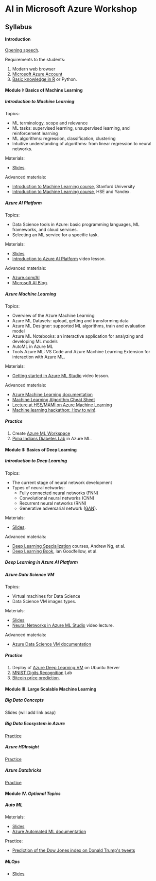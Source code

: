 
# AI in Microsoft Azure Workshop

## Syllabus

#### Introduction

[Opening speech](https://youtu.be/aew5exB5Xxg).

Requirements to the students:

1. Modern web browser
2. [Microsoft Azure Account](https://azure.microsoft.com/en-us/)
3. [Basic knowledge in R](https://codez0mb1e.github.io/StarRter/) or Python.

#### Module I: Basics of Machine Learning

##### Introduction to Machine Learning

Topics:

- ML terminology, scope and relevance
- ML tasks: supervised learning, unsupervised learning, and reinforcement learning
- ML algorithms: regression, classification, clustering
- Intuitive understanding of algorithms: from linear regression to neural networks.

Materials:

- [Slides](https://1drv.ms/p/s!Aq3CCEvm580vjLkCLr7vKvADYpWZgA?e=mKuzCn).

Advanced materials:

- [Introduction to Machine Learning course](https://coursera.org/learn/machine-learning), Stanford University
- [Introduction to Machine Learning course](https://coursera.org/learn/vvedenie-mashinnoe-obuchenie), HSE and Yandex.

##### Azure AI Platform

Topics:

- Data Science tools in Azure: basic programming languages, ML frameworks, and cloud services.
- Selecting an ML service for a specific task.

Materials:

- [Slides](https://1drv.ms/p/s!Aq3CCEvm580vjLkDGRcDRPR4GwXG-A?e=6jjCJw)
- [Introduction to Azure AI Platform](https://youtu.be/G-37PWkftGg) video lesson.

Advanced materials:

- [Azure.com/AI](https://www.azure.com/ai)
- [Microsoft AI Blog](https://blogs.microsoft.com/ai/).

##### Azure Machine Learning

Topics:

- Overview of the Azure Machine Learning
- Azure ML Datasets: upload, getting and transforming data
- Azure ML Designer: supported ML algorithms, train and evaluation model
- Azure ML Notebooks: an interactive application for analyzing and developing ML models
- AutoML in Azure ML
- Tools Azure ML: VS Code and Azure Machine Learning Extension for interaction with Azure ML.

Materials:

- [Getting started in Azure ML Studio](https://youtu.be/TXBV2Nnrpfc) video lesson.

Advanced materials:

- [Azure Machine Learning documentation](https://docs.microsoft.com/en-us/azure/machine-learning/)
- [Machine Learning Algorithm Cheat Sheet](https://docs.microsoft.com/en-us/azure/machine-learning/algorithm-cheat-sheet)
- [Lecture at HSE/MAMI on Azure Machine Learning](https://www.codeinstinct.pro/2015/10/azureml-lecture-at-hse.html)
- [Machine learning hackathon: How to win!](https://www.codeinstinct.pro/2015/11/azure-ml-hackathon.html).

##### Practice

1. Create [Azure ML Workspace](https://portal.azure.com/#create/Microsoft.MachineLearningServices)
1. [Pima Indians Diabetes Lab](pima-indians-diabetes/) in Azure ML.

#### Module II: Basics of Deep Learning

##### Introduction to Deep Learning

Topics:

- The current stage of neural network development
- Types of neural networks:
  - Fully connected neural networks (FNN)
  - Convolutional neural networks (CNN)
  - Recurrent neural networks (RNN)
  - Generative adversarial network ([GAN](https://github.com/codez0mb1e/evangelism/tree/master/AI-Workshop/samples/generative_models)).

Materials:

- [Slides](https://1drv.ms/p/s!Aq3CCEvm580vjLkEnIm-_G37lRIkZg?e=Jtcp8T).

Advanced materials:

- [Deep Learning Specialization](https://www.deeplearning.ai/deep-learning-specialization/) courses, Andrew Ng, et al.
- [Deep Learning Book](http://www.deeplearningbook.org/), Ian Goodfellow, et al.

##### Deep Learning in Azure AI Platform

##### Azure Data Science VM

Topics:

- Virtual machines for Data Science
- Data Science VM images types.

Materials:

- [Slides](https://1drv.ms/p/s!Aq3CCEvm580vjLkDGRcDRPR4GwXG-A?e=6jjCJw)
- [Neural Networks in Azure ML Studio](https://youtu.be/Pa5DmvvcwLI) video lecture.

Advanced materials:

- [Azure Data Science VM documentation](https://docs.microsoft.com/en-us/azure/machine-learning/data-science-virtual-machine/)

##### Practice

1. Deploy of [Azure Deep Learning VM](https://docs.microsoft.com/en-us/azure/machine-learning/data-science-virtual-machine/dsvm-ubuntu-intro) on Ubuntu Server
1. [MNIST Digits Recognition](mnist-digits-recognition/) Lab
1. [Bitcoin price prediction](https://github.com/codez0mb1e/evangelism/tree/master/AI-Workshop/samples/LSTM).

#### Module III. Large Scalable Machine Learning

##### Big Data Concepts

Slides (will add link asap)

##### Big Data Ecosystem in Azure

[Practice](https://github.com/codez0mb1e/evangelism/tree/master/big-data-workshop/apache-spark-on-azure-vm)

##### Azure HDInsight

[Practice](https://github.com/codez0mb1e/evangelism/tree/master/big-data-workshop/apache-spark-on-azure-hdinsight)

##### Azure Databricks

[Practice](https://github.com/codez0mb1e/evangelism/tree/master/big-data-workshop/apache-spark-on-azure-databricks)

#### Module IV. _Optional Topics_

##### Auto ML

Materials:

- [Slides](http://0xcode.in/auto-ml-intro)
- [Azure Automated ML documentation](https://docs.microsoft.com/en-us/azure/machine-learning/service/concept-automated-ml)

Practice:

- [Prediction of the Dow Jones index on Donald Trump's tweets](http://0xcode.in/auto-ml-intro)

##### MLOps

- [Slides](https://www.codeinstinct.pro/2018/11/data-science-in-cloud.html)
